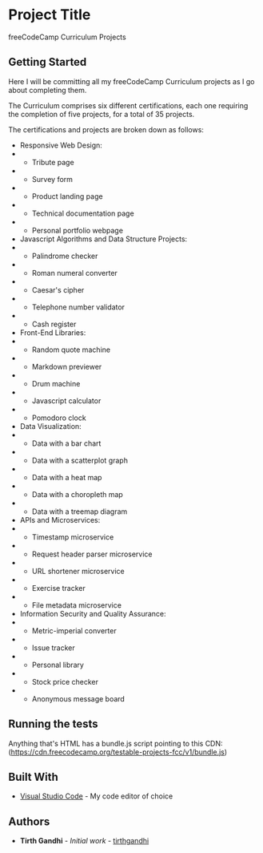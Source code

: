 # Project Title

freeCodeCamp Curriculum Projects

## Getting Started

Here I will be committing all my freeCodeCamp Curriculum projects as I go about completing them.

The Curriculum comprises six different certifications, each one requiring the completion of five projects, for a total of 35 projects.

The certifications and projects are broken down as follows:

* Responsive Web Design:
* * Tribute page
* * Survey form
* * Product landing page
* * Technical documentation page
* * Personal portfolio webpage
* Javascript Algorithms and Data Structure Projects:
* * Palindrome checker
* * Roman numeral converter
* * Caesar's cipher
* * Telephone number validator
* * Cash register
* Front-End Libraries:
* * Random quote machine
* * Markdown previewer
* * Drum machine
* * Javascript calculator
* * Pomodoro clock
* Data Visualization:
* * Data with a bar chart
* * Data with a scatterplot graph
* * Data with a heat map
* * Data with a choropleth map
* * Data with a treemap diagram
* APIs and Microservices:
* * Timestamp microservice
* * Request header parser microservice
* * URL shortener microservice
* * Exercise tracker
* * File metadata microservice
* Information Security and Quality Assurance:
* * Metric-imperial converter
* * Issue tracker
* * Personal library
* * Stock price checker
* * Anonymous message board

## Running the tests

Anything that's HTML has a bundle.js script pointing to this CDN: (https://cdn.freecodecamp.org/testable-projects-fcc/v1/bundle.js)

## Built With

* [Visual Studio Code](https://code.visualstudio.com) - My code editor of choice

## Authors

* **Tirth Gandhi** - *Initial work* - [tirthgandhi](https://github.com/TirthGandhi2024)
